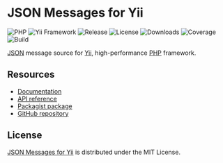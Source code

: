 # JSON Messages for Yii
![PHP](https://img.shields.io/badge/php-%3E%3D7.1-brightgreen.svg) ![Yii Framework](https://img.shields.io/badge/yii-%3E%3D2.0-brightgreen.svg) ![Release](https://img.shields.io/packagist/v/cedx/yii2-json-messages.svg) ![License](https://img.shields.io/packagist/l/cedx/yii2-json-messages.svg) ![Downloads](https://img.shields.io/packagist/dt/cedx/yii2-json-messages.svg) ![Coverage](https://coveralls.io/repos/github/cedx/yii2-json-messages/badge.svg) ![Build](https://travis-ci.org/cedx/yii2-json-messages.svg)

[JSON](http://json.org) message source for [Yii](http://www.yiiframework.com), high-performance [PHP](https://secure.php.net) framework.

## Resources
- [Documentation](https://cedx.github.io/yii2-json-messages)
- [API reference](https://cedx.github.io/yii2-json-messages/api)
- [Packagist package](https://packagist.org/packages/cedx/yii2-json-messages)
- [GitHub repository](https://github.com/cedx/yii2-json-messages)

## License
[JSON Messages for Yii](https://cedx.github.io/yii2-json-messages) is distributed under the MIT License.
